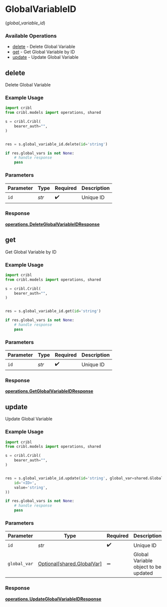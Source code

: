 # GlobalVariableID
(*global_variable_id*)

### Available Operations

* [delete](#delete) - Delete Global Variable
* [get](#get) - Get Global Variable by ID
* [update](#update) - Update Global Variable

## delete

Delete Global Variable

### Example Usage

```python
import cribl
from cribl.models import operations, shared

s = cribl.Cribl(
    bearer_auth="",
)


res = s.global_variable_id.delete(id='string')

if res.global_vars is not None:
    # handle response
    pass
```

### Parameters

| Parameter          | Type               | Required           | Description        |
| ------------------ | ------------------ | ------------------ | ------------------ |
| `id`               | *str*              | :heavy_check_mark: | Unique ID          |


### Response

**[operations.DeleteGlobalVariableIDResponse](../../models/operations/deleteglobalvariableidresponse.md)**


## get

Get Global Variable by ID

### Example Usage

```python
import cribl
from cribl.models import operations, shared

s = cribl.Cribl(
    bearer_auth="",
)


res = s.global_variable_id.get(id='string')

if res.global_vars is not None:
    # handle response
    pass
```

### Parameters

| Parameter          | Type               | Required           | Description        |
| ------------------ | ------------------ | ------------------ | ------------------ |
| `id`               | *str*              | :heavy_check_mark: | Unique ID          |


### Response

**[operations.GetGlobalVariableIDResponse](../../models/operations/getglobalvariableidresponse.md)**


## update

Update Global Variable

### Example Usage

```python
import cribl
from cribl.models import operations, shared

s = cribl.Cribl(
    bearer_auth="",
)


res = s.global_variable_id.update(id='string', global_var=shared.GlobalVar(
    id='<ID>',
    value='string',
))

if res.global_vars is not None:
    # handle response
    pass
```

### Parameters

| Parameter                                                      | Type                                                           | Required                                                       | Description                                                    |
| -------------------------------------------------------------- | -------------------------------------------------------------- | -------------------------------------------------------------- | -------------------------------------------------------------- |
| `id`                                                           | *str*                                                          | :heavy_check_mark:                                             | Unique ID                                                      |
| `global_var`                                                   | [Optional[shared.GlobalVar]](../../models/shared/globalvar.md) | :heavy_minus_sign:                                             | Global Variable object to be updated                           |


### Response

**[operations.UpdateGlobalVariableIDResponse](../../models/operations/updateglobalvariableidresponse.md)**

